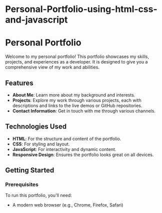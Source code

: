 # Personal-Portfolio-using-html-css-and-javascript
# Personal Portfolio

Welcome to my personal portfolio! This portfolio showcases my skills, projects, and experiences as a developer. It is designed to give you a comprehensive view of my work and abilities.

## Features

- **About Me**: Learn more about my background and interests.
- **Projects**: Explore my work through various projects, each with descriptions and links to the live demos or GitHub repositories.
- **Contact Information**: Get in touch with me through various channels.

## Technologies Used

- **HTML**: For the structure and content of the portfolio.
- **CSS**: For styling and layout.
- **JavaScript**: For interactivity and dynamic content.
- **Responsive Design**: Ensures the portfolio looks great on all devices.

## Getting Started

### Prerequisites

To run this portfolio, you'll need:

- A modern web browser (e.g., Chrome, Firefox, Safari)
